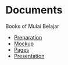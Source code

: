 # Documents
Books of Mulai Belajar

* [Preparation](https://mulaibelajar.gitbooks.io/preparation/)
* [Mockup](https://mulaibelajar.gitbooks.io/mockup/)
* [Pages](https://mulaibelajar.gitbooks.io/mockup/)
* [Presentation](https://docs.google.com/presentation/d/1ksVQSV6ZErEcIBJ0EbYLtEAsmeABVD9_Ag43d8sR_ZY/edit?usp=sharing)
